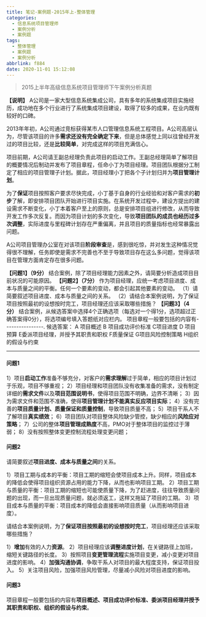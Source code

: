 ```yaml
---
title: 笔记-案例题-2015年上-整体管理
categories:
  - 信息系统项目管理师
  - 案例分析
  - 案例题
tags:
  - 整体管理
  - 案例题
  - 案例分析
abbrlink: f884
date: 2020-11-01 15:12:08
---
```


> 2015上半年高级信息系统项目管理师下午案例分析真题

**【说明】**
A公司是一家大型信息系统集成公司，具有多年的系统集成项目实施经历，成功地在多个行业进行了系统集成项目建设，取得了较多的成果，在业内既有较好的口碑。

2013年年初，A公司通过竞标获得某市人口管理信息系统工程项目。A公司高层认为，尽管该项目的许多**需求还没有完全确定下来**，但是总体感觉上同以往曾经开发过的项目比较，还是**比较简单**，对完成这样的项目充满信心。

项目前期，A公司请王副总经理负责此项目的启动工作。王副总经理简单了解项目的概要情况后制动并发布了项目章程，任命小丁为项目经理。项目团队根据分工制定了相应的项目管理子计划。据此，项目经理小丁把各个子计划归并为**项目管理计划**。

为了**保证**项目按照客户要求尽快完成，小丁基于自身的行业经验和对客户需求的**初步**了解，即安排项目团队开始进行项目实施。在系统开发过程中，建设方提出的建设需求不断变化，小丁本着客户至上的原则，总是安排项目组进行修改，从而导致开发工作多次反复。而因为项目计划的多次变化，导致**项目团队的成员也经历过多次调整**，实际进度与里程碑计划存在严重偏离，并且项目的质量指标也经常暴露出问题。

A公司项目管理办公室在对该项目**阶段审查**是，感到很吃惊，并对发生这种情况觉得很不理解，任务即使是需求不完善也不至于导致项目存在这么多问题，觉得该项目在管理方面肯定存在很多问题。

**【问题1】（9分）**
结合案例，除了项目经理能力因素之外，请简要分析造成项目目前状况的可能原因。
**【问题2】（7分）**
作为项目经理，应统一考虑项目进度、成本与质量之间的平衡。任何一个要素的变动，都会引起其他要素的变动。
（1）请简要叙述项目进度、成本与质量之间的关系。
（2）请结合本案例说明，为了保证项目按照最初的设想按时完工，项目经理还应该采取哪些措施？
**【问题3】（4分）**
结合案例，从候选答案中选择4个正确选项（每选对一个得1分，选项超过正确答案得0分），将选项编号填入答题纸对应栏内。
项目章程一般要包括的内容有----------------.
候选答案：
A 项目概述 B 项目成功评价标准  C项目进度  D 项目预算  E委派项目经理，并授予其职责和职权   F质量保证   G项目风险控制策略   H组织的假设与约束

<!-- more -->

---

#### 问题1

1）项目**启动工作**准备不够充分，对客户的**需求理解**过于简单，相应的项目计划过于乐观，项目不够重视；
2）项目经理和项目团队没有收集准备的需求，没有制定详细的**需求文件**以及**项目范围说明书**，使得项目范围不明确，边界不清晰；
3）因为需求文件和范围不准确，使得**项目管理计划不能真实反应项目实际**；
4）没有完善的**项目质量计划、质量保证和质量控制**，导致项目质量不高；
5）项目干系人不了解项目**真实绩效**；
6）项目团队对项目整体风险缺少管控，缺少相应的**风险应对策略**；
7）公司的整体**项目管理成熟度**不高，PMO对于整体项目的监控过于薄弱；
8）没有按照整体变更控制流程处理变更问题；

#### 问题2

请简要叙述**项目进度、成本与质量之间**的关系。

1）项目工期与成本的平衡：项目工期的缩短会使项目成本上升。同样，项目成本的降低会使得项目组织资源占用的能力下降，从而也影响项目工期。
2）项目工期与质量的平衡：项目工期的缩短也可能使质量下降，为了赶进度，往往导致质量问题的出现，而一旦出现质量问题，就必须返工，这样又拖延了项目的工期。
3）项目成本与质量的平衡：项目成本的降低会直接影响项目质量（从而影响项目进度）。

请结合本案例说明，为了**保证项目按照最初的设想按时完工**，项目经理还应该采取哪些措施？

1）**增加**有效的人力**资源**。
2）项目经理应该**调整进度计划**，在关键路径上加班，缩短关键路径的长度。
3）按照项目**变更管理流程**实施项目变更，减小变更对项目进度的影响。
4）**加强沟通协调**，争取干系人对项目的最大程度支持，保证项目投入。
5）关注项目风险，加强项目风险管理，尽量减小风险对项目进度的影响。

#### 问题3

项目章程一般要包括的内容有**项目概述、项目成功评价标准、委派项目经理并授予其职责和职权、组织的假设与约束**。

